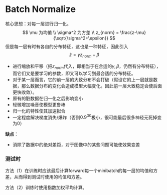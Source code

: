# Batch Normalize

核心思想：对每一层进行归一化。
$$
\mu 为均值 \\
\sigma^2 为方差 \\
z_{norm} = \frac{z-\mu}{\sqrt{\sigma^2+\epsilon}}
$$
但是每一层有时有各自的分布特征，这也是一种特征，因此引入
$$
\hat{z} = \gamma z_{norm} + \beta
$$

- 进行缩放和平移（把$z_{norm}$代入，即相当于在合适的$\gamma,\beta$，仍然有分布特征），而它们又是要学习的参数，即又可以学习到最合适的分布特征。
- 对于某一层而言，它的前一层的大致分布不会打破（假设它的上一层就是数据，那么数据分布的变化会造成模型大幅变化。因此前一层大致稳定会使后面更快收敛）。
- 原有的脏数据在归一化之后影响变小
- 轻微增加噪音使模型更鲁棒
- 归一化的特性使其加速拟合
- 一定程度解决梯度消失/爆炸（否则$0.9^{30}$极小，很可能最后很多神经元死掉变为0）

**缺点**：

- 消除了数据中的绝对差距，对于图像中的某些问题可能使效果变差

### 测试时

方法（1）在训练时应该最后计算forward每一个minibatch的每一层的均值和方差，从而得到测试时使用的均值和方差。

方法（2）训练时使用指数加权平均计算。